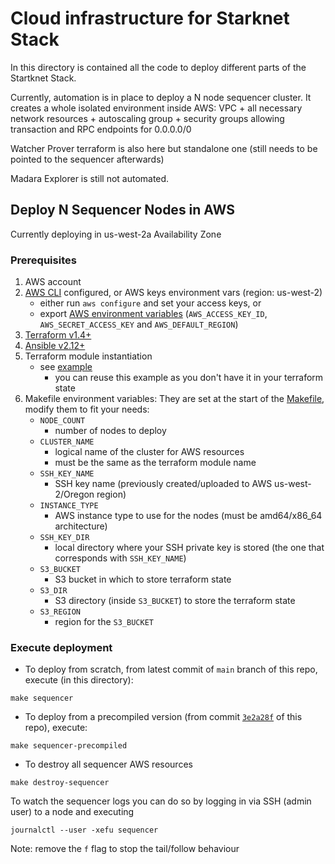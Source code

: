 # Cloud infrastructure for Starknet Stack

In this directory is contained all the code to deploy different parts of the Startknet Stack.

Currently, automation is in place to deploy a N node sequencer cluster. It creates a whole isolated environment inside AWS: VPC + all necessary network resources + autoscaling group + security groups allowing transaction and RPC endpoints for 0.0.0.0/0

Watcher Prover terraform is also here but standalone one (still needs to be pointed to the sequencer afterwards)

Madara Explorer is still not automated.

## Deploy N Sequencer Nodes in AWS

Currently deploying in us-west-2a Availability Zone

### Prerequisites

1. AWS account
2. [AWS CLI](https://docs.aws.amazon.com/cli/latest/userguide/getting-started-install.html) configured, or AWS keys environment vars (region: us-west-2)
    * either run `aws configure` and set your access keys, or
    * export [AWS environment variables](https://docs.aws.amazon.com/cli/latest/userguide/cli-configure-envvars.html) (`AWS_ACCESS_KEY_ID`, `AWS_SECRET_ACCESS_KEY` and `AWS_DEFAULT_REGION`)
3. [Terraform v1.4+](https://developer.hashicorp.com/terraform/tutorials/aws-get-started/install-cli)
4. [Ansible v2.12+](https://docs.ansible.com/ansible/latest/installation_guide/intro_installation.html)
5. Terraform module instantiation
    * see [example](./terraform/example_sequencer_nodes/main.tf#L10-L27)
      * you can reuse this example as you don't have it in your terraform state
6. Makefile environment variables: They are set at the start of the [Makefile](./Makefile), modify them to fit your needs:
    * `NODE_COUNT`
      * number of nodes to deploy
    * `CLUSTER_NAME`
      * logical name of the cluster for AWS resources
      * must be the same as the terraform module name
    * `SSH_KEY_NAME`
      * SSH key name (previously created/uploaded to AWS us-west-2/Oregon region)
    * `INSTANCE_TYPE`
      * AWS instance type to use for the nodes (must be amd64/x86_64 architecture)
    * `SSH_KEY_DIR`
      * local directory where your SSH private key is stored (the one that corresponds with `SSH_KEY_NAME`)
    * `S3_BUCKET`
      * S3 bucket in which to store terraform state
    * `S3_DIR`
      * S3 directory (inside `S3_BUCKET`) to store the terraform state
    * `S3_REGION`
      * region for the `S3_BUCKET`

### Execute deployment

* To deploy from scratch, from latest commit of `main` branch of this repo, execute (in this directory):

```shell
make sequencer
```

* To deploy from a precompiled version (from commit [`3e2a28f`](https://github.com/lambdaclass/starknet_stack/tree/3e2a28f/sequencer) of this repo), execute:

```shell
make sequencer-precompiled
```

* To destroy all sequencer AWS resources

```shell
make destroy-sequencer
```

To watch the sequencer logs you can do so by logging in via SSH (admin user) to a node and executing

```shell
journalctl --user -xefu sequencer
```

Note: remove the `f` flag to stop the tail/follow behaviour
